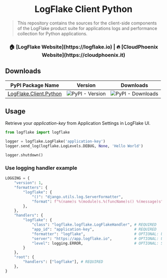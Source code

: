 <h1 align="center">LogFlake Client Python</h1>

> This repository contains the sources for the client-side components of the LogFlake product suite for applications logs and performance collection for Python applications.

<h3 align="center">🏠 [LogFlake Website](https://logflake.io) |  🔥 [CloudPhoenix Website](https://cloudphoenix.it)</h3>

## Downloads

|                      PyPI Package Name                       |                                   Version                                   |                          Downloads                           |
|:------------------------------------------------------------:|:---------------------------------------------------------------------------:|:------------------------------------------------------------:|
| [LogFlake.Client.Python](https://pypi.org/project/logflake/) |          ![PyPI - Version](https://img.shields.io/pypi/v/logflake)          | ![PyPI - Downloads](https://img.shields.io/pypi/dm/logflake) |

## Usage

Retrieve your _application-key_ from Application Settings in LogFlake UI.

```python
from logflake import logflake

logger = logflake.LogFlake('application-key')
logger.send_log(logflake.LogLevels.DEBUG, None, 'Hello World')

logger.shutdown()
```

### Use logging handler example

```python
LOGGING = {
    "version": 1,
    "formatters": {
        "logflake": {
            "()": "django.utils.log.ServerFormatter",
            "format": f"%(name)s %(module)s.%(funcName)s() %(message)s",
        },
    },
    "handlers": {
        "logflake": {
            "class": "logflake.logflake.LogFlakeHandler", # REQUIRED
            "app_id": "application-key",                  # REQUIRED
            "formatter": "logflake",                      # OPTIONAL: Use custom formatter
            "server": "https://app.logflake.io",          # OPTIONAL: Use custom logging server
            "level": logging.ERROR,                       # OPTIONAL: Set minimum severity
        }
    },
    "root": {
        "handlers": ["logflake"], # REQUIRED
    },
}
```
